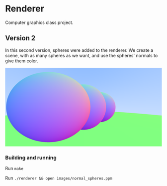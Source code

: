 # Renderer

Computer graphics class project.

## Version 2

In this second version, spheres were added to the renderer. We create a scene, with as many spheres as we want, and use the spheres' normals to give them color.

![alt tag](images/normal_spheres.png?raw=true "Configuration")

### Building and running

Run `make`

Run `./renderer && open images/normal_spheres.ppm`
